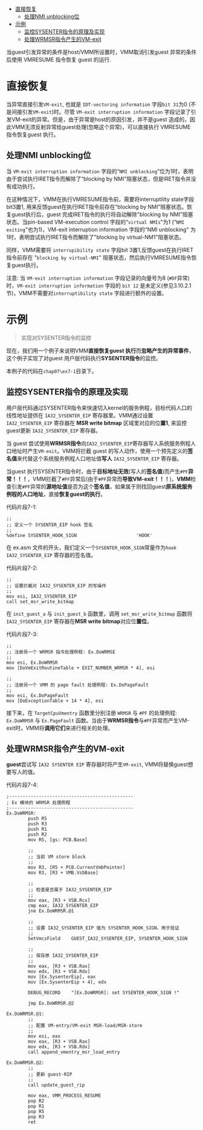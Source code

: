 
<!-- @import "[TOC]" {cmd="toc" depthFrom=1 depthTo=6 orderedList=false} -->

<!-- code_chunk_output -->

- [直接恢复](#直接恢复)
  - [处理NMI unblocking位](#处理nmi-unblocking位)
- [示例](#示例)
  - [监控SYSENTER指令的原理及实现](#监控sysenter指令的原理及实现)
  - [处理WRMSR指令产生的VM-exit](#处理wrmsr指令产生的vm-exit)

<!-- /code_chunk_output -->

当guest引发异常的条件是host/VMM所设置时，VMM取消引发guest 异常的条件后使用 VMRESUME 指令恢复 guest 的运行.

# 直接恢复

当异常直接引发`VM-exit`, 也就是 `IDT-vectoring information` 字段`bit 31`为0 (不是间接引发`VM-exit`)时。尽管 `VM-exit interruption information` 字段记录了引发VM-exit的异常。但是，由于异常是host的原因引发，并不是guest 造成的，因此VMM无须反射异常给guest处理(忽略这个异常)，可以直接执行 VMRESUME 指令恢复guest 执行。

## 处理NMI unblocking位

当 `VM-exit interruption information` 字段的“`NMI unblocking`"位为1时，表明由于尝试执行IRET指令而解除了“blocking by NMI"阻塞状态，但是IRET指令并没有成功执行。

在这种情况下，VMM在执行VMRESUME指令前，需要将interruptility state字段bit3置1, 用来反馈guest在执行IRET指令前存在“blocking by NMI”阻塞状态。恢复guest执行后，guest 完成IRET指令的执行将自动解除"blocking by NMI"阻塞状态。当pin-based VM-execution control 字段的“`virtual NMIs`"为1 (“`NMI exiting`"也为1)，VM-exit interruption information 字段的“NMI unblocking" 为1时，表明尝试执行IRET指令而解除了"blocking by virtual-NM1"阻塞状态。

同样，VMM需要将 `interrupibility state` 字段bit 3置1,反馈guest在执行IRET指令前存在 "`blocking by virtual-NMI`" 阻塞状态，然后执行VMRESUME指令恢复guest执行。

注意: 当 `VM-exit interruption information` 字段记录的向量号为8 (`#DF`异常)时，`VM-exit interruption information` 字段的 `bit 12` 是未定义(参见3.10.2.1节)，VMM不需要对`interruptibility state` 字段进行额外的设置。

# 示例

>实现对SYSENTER指令的监控

现在，我们用一个例子来说明VMM**直接恢复guest 执行**而**忽略产生的异常事件**，这个例子实现了对guest 用户层代码执行**SYSENTER指令**的监控。

本例子的代码在`chap07\ex7-1`目录下。

## 监控SYSENTER指令的原理及实现

用户层代码通过SYSENTER指令来快速切入kernel的服务例程，目标代码人口的线性地址提供在 `IA32_SYSENTER_EIP` 寄存器里。VMM通过设置`IA32_SYSENTER_EIP` 寄存器在 **MSR write bitmap** 区域里对应的位**置1**, 来监控guest更新 `IA32_SYSENTER_EIP` 寄存器。

当 guest 尝试使用**WRMSR指令**向`IA32_SYSENTER_EIP`寄存器写人系统服务例程人口地址时产生`VM-exit`。VMM将拦截 guest 的写人动作，使用一个预先定义的**签名值**来代替这个系统服务例程人口地址值**写人** `IA32_SYSENTER_EIP` 寄存器。

当guest 执行SYSENTER指令时，由于**目标地址无效**(写人的**签名值**)而产生`#PF`**异常！！！**，VMM拦截了`#PF`异常后(由于`#PF`异常而**导致VM-exit！！！**)，**VMM**检查引发`#PF`异常的**源地址值**是否为这个**签名值**，如果属于则找回guest**原系统服务例程的人口地址**，直接**恢复guest的执行**。

代码片段7-1:

```x86asm
;;
;; 定义一个 SYSENTER_EIP hook 签名
;;
%define SYSENTER_HOOK_SIGN                      'HOOK'
```

在 ex.asm 文件的开头，我们定义一个`SYSENTER_HOOK_SIGN`常量作为`hook IA32_SYSENTER_EIP` 寄存器的签名值。

代码片段7-2:

```x86asm
;;
;; 设置拦截对 IA32_SYSENTER_EIP 的写操作
;;
mov esi, IA32_SYSENTER_EIP
call set_msr_write_bitmap
```

在 `init_guest_a` 与 `init_guest_b` 函数里，调用 `set_msr_write_bitmap` 函数将 `IA32_SYSENTER_EIP` 寄存器在**MSR write bitmap**对应位**置位**。

代码片段7-3:

```x86asm
;;
;; 注册另一个 WRMSR 指令处理例程: Ex.DoWRMSE
;;
mov esi, Ex.DoWRMSR
mov [DoVmExitRoutineTable + EXIT_NUMBER_WRMSR * 4], esi

;;
;; 注册另一个 VMM 的 page fault 处理例程: Ex.DoPageFault
;;                
mov esi, Ex.DoPageFault
mov [DoExceptionTable + 14 * 4], esi
```

接下来，在 `TargetCpuVmentry` 函数里分别注册 `WRMSR` 与 `#PF` 的处理例程: `Ex.DoWRMSR` 与 `Ex.PageFault` 函数。当由于**WRMSR指令**与`#PF`异常而产生VM-exit时，VMM将**调用它们**来进行相关的处理。

## 处理WRMSR指令产生的VM-exit

**guest**尝试写 `IA32 SYSENTER EIP` 寄存器时将产生`VM-exit`, VMM将替换guest想要写人的值。

代码片段7-4:

```x86asm
;----------------------------------------------
; Ex 模块的 WRMSR 处理例程　
;----------------------------------------------
Ex.DoWRMSR:
        push R5
        push R3
        push R1
        push R2
        mov R5, [gs: PCB.Base]
        
        ;;
        ;; 当前 VM store block
        ;;
        mov R3, [R5 + PCB.CurrentVmbPointer]
        mov R3, [R3 + VMB.VsbBase]
        
        ;;
        ;; 检查是否属于 IA32_SYSENTER_EIP
        ;;
        mov eax, [R3 + VSB.Rcx]
        cmp eax, IA32_SYSENTER_EIP
        jne Ex.DoWRMSR.@1
        
        ;;
        ;; 设置 IA32_SYSENTER_EIP 值为 SYSENTER_HOOK_SIGN，用于验证
        ;;
        SetVmcsField    GUEST_IA32_SYSENTER_EIP, SYSENTER_HOOK_SIGN
        
        ;;
        ;; 保存原 IA32_SYSENTER_EIP 
        ;;
        mov eax, [R3 + VSB.Rax]
        mov edx, [R3 + VSB.Rdx]
        mov [Ex.SysenterEip], eax
        mov [Ex.SysenterEip + 4], edx

        DEBUG_RECORD    "[Ex.DoWRMSR]: set SYSENTER_HOOK_SIGN !"
                
        jmp Ex.DoWRMSR.@2
        
Ex.DoWRMSR.@1:       
        ;;
        ;; 配置 VM-entry/VM-exit MSR-load/MSR-store
        ;;                         
        mov esi, eax
        mov eax, [R3 + VSB.Rax]
        mov edx, [R3 + VSB.Rdx]
        call append_vmentry_msr_load_entry        
        
Ex.DoWRMSR.@2:
        ;;
        ;; 更新 guest-RIP
        ;;
        call update_guest_rip        
        
        mov eax, VMM_PROCESS_RESUME
        pop R2
        pop R1
        pop R5
        pop R3
        ret
```

